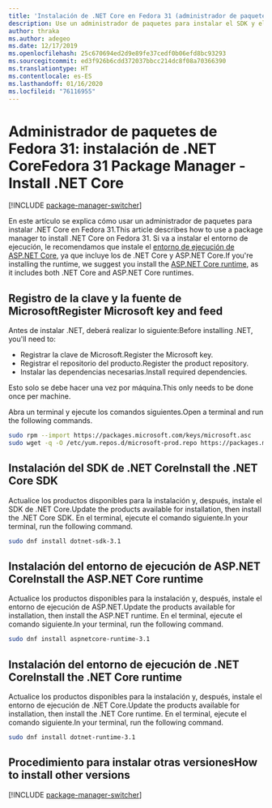 ```yaml
---
title: 'Instalación de .NET Core en Fedora 31 (administrador de paquetes): .NET Core'
description: Use un administrador de paquetes para instalar el SDK y el runtime de .NET Core en Fedora 31.
author: thraka
ms.author: adegeo
ms.date: 12/17/2019
ms.openlocfilehash: 25c670694ed2d9e89fe37cedf0b06efd8bc93293
ms.sourcegitcommit: ed3f926b6cdd372037bbcc214dc8f08a70366390
ms.translationtype: HT
ms.contentlocale: es-ES
ms.lasthandoff: 01/16/2020
ms.locfileid: "76116955"
---
```

# <a name="fedora-31-package-manager---install-net-core"></a><span data-ttu-id="a29c2-103">Administrador de paquetes de Fedora 31: instalación de .NET Core</span><span class="sxs-lookup"><span data-stu-id="a29c2-103">Fedora 31 Package Manager - Install .NET Core</span></span>

[!INCLUDE [package-manager-switcher](./includes/package-manager-switcher.md)]

<span data-ttu-id="a29c2-104">En este artículo se explica cómo usar un administrador de paquetes para instalar .NET Core en Fedora 31.</span><span class="sxs-lookup"><span data-stu-id="a29c2-104">This article describes how to use a package manager to install .NET Core on Fedora 31.</span></span> <span data-ttu-id="a29c2-105">Si va a instalar el entorno de ejecución, le recomendamos que instale el [entorno de ejecución de ASP.NET Core](#install-the-aspnet-core-runtime), ya que incluye los de .NET Core y ASP.NET Core.</span><span class="sxs-lookup"><span data-stu-id="a29c2-105">If you're installing the runtime, we suggest you install the [ASP.NET Core runtime](#install-the-aspnet-core-runtime), as it includes both .NET Core and ASP.NET Core runtimes.</span></span>

## <a name="register-microsoft-key-and-feed"></a><span data-ttu-id="a29c2-106">Registro de la clave y la fuente de Microsoft</span><span class="sxs-lookup"><span data-stu-id="a29c2-106">Register Microsoft key and feed</span></span>

<span data-ttu-id="a29c2-107">Antes de instalar .NET, deberá realizar lo siguiente:</span><span class="sxs-lookup"><span data-stu-id="a29c2-107">Before installing .NET, you'll need to:</span></span>

- <span data-ttu-id="a29c2-108">Registrar la clave de Microsoft.</span><span class="sxs-lookup"><span data-stu-id="a29c2-108">Register the Microsoft key.</span></span>
- <span data-ttu-id="a29c2-109">Registrar el repositorio del producto.</span><span class="sxs-lookup"><span data-stu-id="a29c2-109">Register the product repository.</span></span>
- <span data-ttu-id="a29c2-110">Instalar las dependencias necesarias.</span><span class="sxs-lookup"><span data-stu-id="a29c2-110">Install required dependencies.</span></span>

<span data-ttu-id="a29c2-111">Esto solo se debe hacer una vez por máquina.</span><span class="sxs-lookup"><span data-stu-id="a29c2-111">This only needs to be done once per machine.</span></span>

<span data-ttu-id="a29c2-112">Abra un terminal y ejecute los comandos siguientes.</span><span class="sxs-lookup"><span data-stu-id="a29c2-112">Open a terminal and run the following commands.</span></span>

```bash
sudo rpm --import https://packages.microsoft.com/keys/microsoft.asc
sudo wget -q -O /etc/yum.repos.d/microsoft-prod.repo https://packages.microsoft.com/config/fedora/31/prod.repo
```

## <a name="install-the-net-core-sdk"></a><span data-ttu-id="a29c2-113">Instalación del SDK de .NET Core</span><span class="sxs-lookup"><span data-stu-id="a29c2-113">Install the .NET Core SDK</span></span>

<span data-ttu-id="a29c2-114">Actualice los productos disponibles para la instalación y, después, instale el SDK de .NET Core.</span><span class="sxs-lookup"><span data-stu-id="a29c2-114">Update the products available for installation, then install the .NET Core SDK.</span></span> <span data-ttu-id="a29c2-115">En el terminal, ejecute el comando siguiente.</span><span class="sxs-lookup"><span data-stu-id="a29c2-115">In your terminal, run the following command.</span></span>

```bash
sudo dnf install dotnet-sdk-3.1
```

## <a name="install-the-aspnet-core-runtime"></a><span data-ttu-id="a29c2-116">Instalación del entorno de ejecución de ASP.NET Core</span><span class="sxs-lookup"><span data-stu-id="a29c2-116">Install the ASP.NET Core runtime</span></span>

<span data-ttu-id="a29c2-117">Actualice los productos disponibles para la instalación y, después, instale el entorno de ejecución de ASP.NET.</span><span class="sxs-lookup"><span data-stu-id="a29c2-117">Update the products available for installation, then install the ASP.NET runtime.</span></span> <span data-ttu-id="a29c2-118">En el terminal, ejecute el comando siguiente.</span><span class="sxs-lookup"><span data-stu-id="a29c2-118">In your terminal, run the following command.</span></span>

```bash
sudo dnf install aspnetcore-runtime-3.1
```

## <a name="install-the-net-core-runtime"></a><span data-ttu-id="a29c2-119">Instalación del entorno de ejecución de .NET Core</span><span class="sxs-lookup"><span data-stu-id="a29c2-119">Install the .NET Core runtime</span></span>

<span data-ttu-id="a29c2-120">Actualice los productos disponibles para la instalación y, después, instale el entorno de ejecución de .NET Core.</span><span class="sxs-lookup"><span data-stu-id="a29c2-120">Update the products available for installation, then install the .NET Core runtime.</span></span> <span data-ttu-id="a29c2-121">En el terminal, ejecute el comando siguiente.</span><span class="sxs-lookup"><span data-stu-id="a29c2-121">In your terminal, run the following command.</span></span>

```bash
sudo dnf install dotnet-runtime-3.1
```

## <a name="how-to-install-other-versions"></a><span data-ttu-id="a29c2-122">Procedimiento para instalar otras versiones</span><span class="sxs-lookup"><span data-stu-id="a29c2-122">How to install other versions</span></span>

[!INCLUDE [package-manager-switcher](./includes/package-manager-heading-hack-pkgname.md)]
